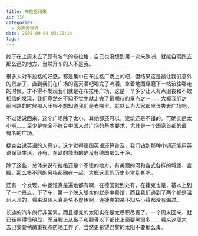 ```yaml
---
title: 布拉格归来
id: 114
categories:
  - 外面的世界
date: 2008-09-04 03:26:14
tags:
---
```


终于在上周末去了颇有名气的布拉格，自己也没想到第一次来欧洲，就能自驾跑去那么远的地方，当然开车的人不是我。

很多人对布拉格的好感，都是集中在布拉格广场上的吧，但结果这是最让我们意外的景点了，直到我们在广场的露天酒吧喝完了啤酒，拿着地图琢磨下一站该往哪走的时候，才不得不发现我们就是在布拉格广场，这是一个多少让人有点沮丧和不敢相信的发现，我们竟然在不知不觉中就走完了最期待的景点之一…… 大概我们之前问路的时候那人压根不想知道我们是去哪里，就默认为大家都应该失去广场吧。

不过话说回来，这个广场除了太小，其他都还可以，建筑还是不错的。可确实是太小啊…… 至少是完全不符合中国人对广场的基本要求，尤其是一个国家首都的最有名的广场。

捷克会说英语的人真少，这才觉得德国英语还算普及，我们钻到那种小镇还能用英语保证生活。还有，东欧的城市的确没有德国那么干净。

除了这些，总体来说布拉格还是个不错的地方，有美丽的河和各式各样的城堡、宫殿，那么多不同的风格都融在一起，大概这里的历史非常乱套吧。

还有一个发现，中餐馆真是遍地都有啊，在德国就到处有，在捷克也是，基本上到了一个景点，下了车，第一个映入眼帘的就是中餐馆，而且我们遇到了两个都是温州人开的，看来温州人真是名不虚传啊，连捷克的某不知名小镇都没有漏过。

长途的汽车旅行非常累，而且捷克的太阳实在是太尽职尽责了，一个周末回来，就已经黑得很明显，而且脸上从鼻子和颧骨以下都比上面要黑很多…… 看来这周末去巴黎要稍微重视点防晒工作了，当然更希望巴黎的太阳不要那么毒。

